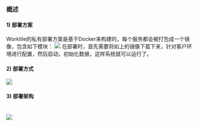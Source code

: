 ### 概述

#### 1) 部署方案
Worktile的私有部署方案是基于Docker来构建的，每个服务都会被打包成一个镜像，包含如下模块：
![](/assets/1.1.png)
在部署时，首先需要将如上的镜像下载下来，针对客户环境进行配置，然后启动，初始化数据，这样系统就可以运行了。
#### 2) 部署方式
![](/assets/1.2.png)
#### 3) 部署架构
# ![](/assets/1.3.png)
